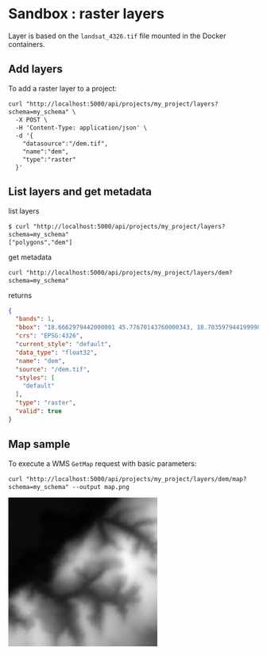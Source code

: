 # Sandbox : raster layers

Layer is based on the `landsat_4326.tif` file mounted in the Docker containers.

## Add layers

To add a raster layer to a project:

```` shell
curl "http://localhost:5000/api/projects/my_project/layers?schema=my_schema" \
  -X POST \
  -H 'Content-Type: application/json' \
  -d '{
    "datasource":"/dem.tif",
    "name":"dem",
    "type":"raster"
  }'
````

## List layers and get metadata

list layers

```` shell
$ curl "http://localhost:5000/api/projects/my_project/layers?schema=my_schema"
["polygons","dem"]
````

get metadata

```` shell
curl "http://localhost:5000/api/projects/my_project/layers/dem?schema=my_schema"
````

returns

```` json
{
  "bands": 1,
  "bbox": "18.6662979442000001 45.77670143760000343, 18.70359794419999844 45.81170143760000002",
  "crs": "EPSG:4326",
  "current_style": "default",
  "data_type": "float32",
  "name": "dem",
  "source": "/dem.tif",
  "styles": [
    "default"
  ],
  "type": "raster",
  "valid": true
}
````

## Map sample

To execute a WMS `GetMap` request with basic parameters:

```` shell
curl "http://localhost:5000/api/projects/my_project/layers/dem/map?schema=my_schema" --output map.png
````

<img src="../../images/raster_dem_map.png" width="300">
